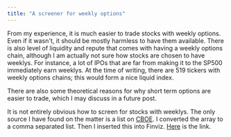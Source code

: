 ```yaml
---
title: "A screener for weekly options"
---
```


From my experience, it is much easier to trade stocks with weekly options. Even if it wasn't, it should be mostly harmless to have them available. There is also level of liquidity and repute that comes with having a weekly options chain, although I am actually not sure how stocks are chosen to have weeklys. For instance, a lot of IPOs that are far from making it to the SP500 immediately earn weeklys. At the time of writing, there are 519 tickers with weekly options chains; this would form a nice liquid index.

There are also some theoretical reasons for why short term options are easier to trade, which I may discuss in a future post.

It is not entirely obvious how to screen for stocks with weeklys. The only source I have found on the matter is a list on [CBOE](https://www.cboe.com/available_weeklys/). I converted the array to a comma separated list. Then I inserted this into Finviz. [Here](https://finviz.com/screener.ashx?v=150&t=AA,AAL,AAOI,AAPL,ABBV,ABC,ABNB,ABT,ACAD,ACB,ACN,ADBE,ADI,ADM,ADP,ADS,ADSK,AEO,AFL,AG,AGNC,AIG,AKAM,ALGN,AMAT,AMBA,AMC,AMD,AMGN,AMRN,AMRS,AMT,AMZN,ANET,ANF,ANTM,APA,APO,APPH,APPS,APT,ARVL,ASML,ATVI,AUY,AVGO,AVXL,AXP,AZN,AZO,BA,BABA,BAC,BAX,BB,BBBY,BBY,BDX,BHC,BIDU,BIIB,BILI,BK,BKNG,BLK,BLNK,BMY,BNTX,BP,BSX,BUD,BURL,BX,BYND,C,CAG,CAH,CAT,CBOE,CC,CCIV,CCJ,CCL,CF,CGC,CHPT,CHTR,CHWY,CI,CIEN,CL,CLDR,CLF,CLOV,CLR,CLVS,CLX,CMCSA,CME,CMG,CMI,CNC,CNP,CODX,COF,COG,COIN,COP,COST,COTY,COUP,CPB,CPRI,CREE,CRM,CRON,CRSP,CRWD,CSCO,CSIQ,CSTM,CSX,CTSH,CTXS,CVNA,CVS,CVX,CWH,CYBR,CYH,CYRX,CZR,DAL,DASH,DB,DBX,DD,DDD,DDOG,DE,DFS,DG,DHI,DIS,DISH,DKNG,DKS,DLTR,DOCU,DOW,DPZ,DVN,EA,EBAY,ED,EDIT,EGHT,EMR,ENDP,ENPH,EOG,EPD,ET,ETN,ETSY,EW,EXAS,EXPE,EXPR,F,FB,FCEL,FCX,FDX,FEYE,FFIV,FISV,FIVE,FL,FLEX,FLR,FOSL,FOXA,FSLR,FSLY,FSR,FUBO,FUTU,GD,GE,GILD,GLW,GM,GME,GNUS,GNW,GOEV,GOLD,GOOG,GOOGL,GOOS,GP,GPRO,GPS,GRPN,GRWG,GS,GSK,GT,HAL,HAS,HBI,HCA,HD,HES,HFC,HIG,HIMX,HL,HLF,HOG,HON,HPE,HPQ,HRL,HSBC,HSY,HUM,HUYA,HYLN,IBM,IFF,ILMN,INFN,INO,INTC,INTU,IP,IQ,IRBT,ISRG,ITW,IVR,JCI,JD,JMIA,JNJ,JNPR,JPM,JWN,KEY,KGC,KHC,KKR,KLAC,KMB,KMI,KMX,KO,KODK,KR,KSS,KSU,LAZR,LB,LBTYK,LEN,LI,LITE,LL,LLNW,LLY,LMND,LMT,LNG,LOW,LRCX,LULU,LUMN,LUV,LVS,LYFT,M,MA,MAR,MARA,MAT,MCD,MCHP,MCK,MDB,MDLZ,MDT,MELI,MET,MGM,MMM,MNKD,MNST,MO,MOMO,MOS,MPC,MRK,MRNA,MRO,MRVL,MS,MSFT,MSTR,MT,MTCH,MU,MVIS,NAV,NBEV,NCLH,NEM,NET,NFLX,NIO,NKE,NKLA,NKTR,NLY,NNOX,NOC,NOK,NOV,NOW,NSC,NTAP,NTES,NTNX,NTR,NUE,NVAX,NVDA,NXPI,OCGN,OKE,OKTA,OLED,OLN,ON,OPK,ORCL,OSTK,OXY,PAA,PANW,PBR,PCG,PDD,PENN,PEP,PFE,PG,PHM,PINS,PLAY,PLTR,PLUG,PM,PNC,PPG,PSTH,PSX,PSXP,PTON,PXD,PYPL,PZZA,QCOM,QDEL,QS,RACE,RAD,RBLX,RCL,REGN,RH,RIDE,RIG,RIOT,RKT,RMO,RNG,ROKU,ROST,RRC,RTX,RVLV,SABR,SBUX,SCHW,SDC,SE,SEAS,SFIX,SHAK,SHOP,SIG,SIRI,SKLZ,SKX,SLB,SNAP,SNDL,SNOW,SNPS,SO,SOFI,SOL,SOLO,SONY,SOS,SPCE,SPGI,SPLK,SPOT,SPWR,SQ,SRNE,SRPT,SSYS,STEM,STMP,STNE,STX,STZ,SU,SWK,SWKS,SWN,SYF,SYY,T,TAP,TDOC,TEAM,TECK,TEVA,TGT,THC,TJX,TLRY,TME,TMUS,TNDM,TOL,TPR,TRIP,TSCO,TSLA,TSM,TSN,TTD,TTM,TTWO,TWLO,TWTR,TXN,UA,UAA,UAL,UBER,ULTA,UNH,UNP,UPS,UPST,URBN,URI,USB,V,VALE,VFC,VIAC,VIPS,VIR,VLO,VMW,VOD,VRTX,VTRS,VXRT,VZ,W,WB,WBA,WDAY,WDC,WFC,WHR,WISH,WKHS,WMB,WMT,WOOF,WORK,WPM,WW,WY,WYNN,X,XLNX,XOM,XPEV,YELP,YETI,YNDX,YPF,YUM,YY,Z,ZM,ZNGA,ZS) is the link.
